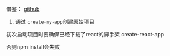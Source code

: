 ## 

借鉴： [ github ](https://github.com/bailicangdu/react-pxq/blob/master/README.md)

1. 通过 ` create-my-app `创建原始项目


初次启动项目时要确保已经下载了react的脚手架 create-react-app

否则npm install会失败